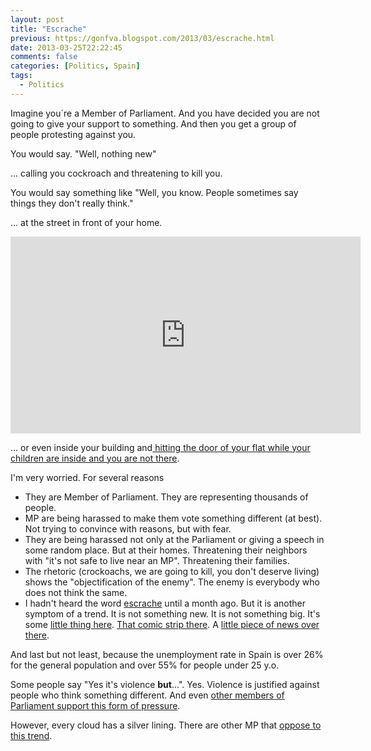 ```yaml
---
layout: post
title: "Escrache"
previous: https://gonfva.blogspot.com/2013/03/escrache.html
date: 2013-03-25T22:22:45
comments: false
categories: [Politics, Spain]
tags:
  - Politics
---
```


Imagine you´re a Member of Parliament. And you have decided you are not going to give your support to something. And then you get a group of people protesting against you.

You would say. "Well, nothing new"


... calling you cockroach and threatening to kill you.


You would say something like "Well, you know. People sometimes say things they don't really think."

... at the street in front of your home.


<iframe allowfullscreen="" frameborder="0" height="315" src="http://www.youtube.com/embed/tZH11RhdrrI" width="560"></iframe>

... or even inside your building and[ hitting the door of your flat while your children are inside and you are not there](http://www.levante-emv.com/comunitat-valenciana/2013/03/20/gonzalez-pons-inaceptable-aporreen-casa-hay-ninos/983345.html).


I'm very worried. For several reasons


+ They are Member of Parliament. They are representing thousands of people.
+ MP are being harassed to make them vote something different (at best). Not trying to convince with reasons, but with fear.
+ They are being harassed not only at the Parliament or giving a speech in some random place. But at their homes. Threatening their neighbors with "it's not safe to live near an MP". Threatening their families.
+ The rhetoric (crockoachs, we are going to kill, you don't deserve living) shows the "objectification of the enemy". The enemy is everybody who does not think the same.
+ I hadn't heard the word [escrache](http://es.wikipedia.org/wiki/Escrache) until a month ago. But it is another symptom of a trend. It is not something new. It is not something big. It's some [little thing here](http://www.madridiario.es/2012/Diciembre/madrid/225459/tienda-guillotina-madrid-unica-europa.html16). [That comic strip there](http://www.elmundo.es/blogs/elmundo/elblogdesantiagogonzalez/2012/12/18/afinen-la-punteria.html). A [little piece of news over there](http://www.abc.es/sociedad/20130208/rc-grupo-anarquista-asume-bomba-201302081229.html).

And last but not least, because the unemployment rate in Spain is over 26% for the general population and over 55% for people under 25 y.o.


Some people say "Yes it's violence  **but**...". Yes. Violence is justified against people who think something different. And even [other members of Parliament support this form of pressure](https://www.facebook.com/alberto.garzon.espinosa/posts/435341839891927).


However, every cloud has a silver lining. There are other MP that [oppose to this trend](http://rosadiez.net/2013/03/25/no/).

















</div>
